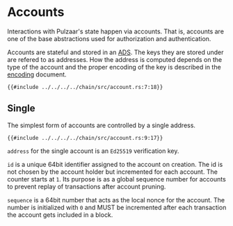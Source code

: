 # Accounts

Interactions with Pulzaar's state happen via accounts. That is, accounts are one
of the base abstractions used for authorization and authentication.

Accounts are stateful and stored in an [ADS](../crypto.md##authenticated-data-structure-ads).
The keys they are stored under are refered to as addresses. How the address is
computed depends on the type of the account and the proper encoding of the key
is described in the [encoding](../encoding.md) document.

```rust,ignore
{{#include ../../../../chain/src/account.rs:7:18}}
```

## Single

The simplest form of accounts are controlled by a single address.

```rust,ignore
{{#include ../../../../chain/src/account.rs:9:17}}
```

`address` for the single account is an `Ed25519` verification key.

`id` is a unique 64bit identifier assigned to the account on creation. The id
is not chosen by the account holder but incremented for each account. The counter
starts at `1`.
Its purpose is as a global sequence number for accounts to prevent replay of
transactions after account pruning.

`sequence` is a 64bit number that acts as the local nonce for the account. The
number is initialized with `0` and MUST be incremented after each transaction
the account gets included in a block.
